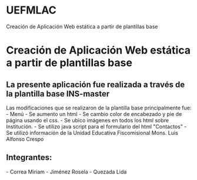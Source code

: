 # UEFMLAC
Creación de Aplicación Web estática a partir de plantillas base
<h1>Creación de Aplicación Web estática a partir de plantillas base</h1>
<h2>La presente aplicación fue realizada a través de la plantilla base INS-master</h2>
<p>Las modificaciones que se realizaron de la plantilla base principalmente fue:
     - Menú
     - Se aumento un html
     - Se cambio color de encabezado y pie de página usando el css.
     - Se ubico imágenes en todos los html sobre Institución.
     - Se utilizo java script para el formulario del html "Contactos"
     - Se utilizó información de la Unidad Educativa Fiscomisional  Mons. Luis  Alfonso Crespo
     
     
</p>

<h2>Integrantes:</h2>
<p>  - Correa Miriam
     - Jiménez Rosela
     - Quezada Lida
</p>

